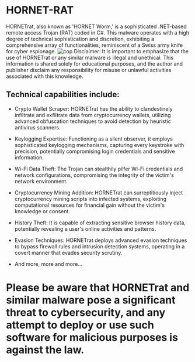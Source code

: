 # HORNET-RAT
HORNETrat, also known as 'HORNET Worm,' is a sophisticated .NET-based remote access Trojan (RAT) coded in C#. This malware operates with a high degree of technical sophistication and discretion, exhibiting a comprehensive array of functionalities, reminiscent of a Swiss army knife for cyber espionage.
![cop](https://github.com/queentessaru/HORNET-RAT/assets/142797937/25b52472-25d3-45f3-bc0b-0a54e7bec5d5)
			Disclaimer: It is important to emphasize that the use of HORNETrat or any similar malware is illegal and unethical. This information is shared solely for educational purposes, and the author and publisher disclaim any responsibility for misuse or unlawful activities associated with this knowledge.

## Technical capabilities include:

- Crypto Wallet Scraper: HORNETrat has the ability to clandestinely infiltrate and exfiltrate data from cryptocurrency wallets, utilizing advanced obfuscation techniques to avoid detection by heuristic antivirus scanners.

- Keylogging Expertise: Functioning as a silent observer, it employs sophisticated keylogging mechanisms, capturing every keystroke with precision, potentially compromising login credentials and sensitive information.

- Wi-Fi Data Theft: The Trojan can stealthily pilfer Wi-Fi credentials and network configurations, compromising the integrity of the victim's network environment.

- Cryptocurrency Mining Addition: HORNETrat can surreptitiously inject cryptocurrency mining scripts into infected systems, exploiting computational resources for financial gain without the victim's knowledge or consent.

- History Theft: It is capable of extracting sensitive browser history data, potentially revealing a user's online activities and patterns.

- Evasion Techniques: HORNETrat deploys advanced evasion techniques to bypass firewall rules and intrusion detection systems, operating in a covert manner that evades security scrutiny.

- And more, more and more...

# Please be aware that HORNETrat and similar malware pose a significant threat to cybersecurity, and any attempt to deploy or use such software for malicious purposes is against the law.

